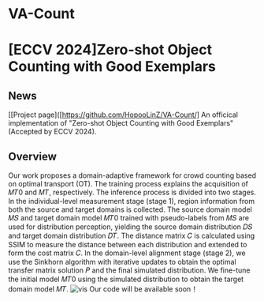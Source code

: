 # VA-Count

# [ECCV 2024]Zero-shot Object Counting with Good Exemplars
## News
[[Project page]([https://github.com/HopooLinZ/VA-Count/] 
An officical implementation of "Zero-shot Object Counting with Good Exemplars" (Accepted by ECCV 2024).   
## Overview
Our work proposes a domain-adaptive framework for crowd counting based on optimal transport (OT).
The training process explains the acquisition of 𝑀𝑇0 and 𝑀𝑇, respectively. The inference process is divided into two stages. In the individual-level measurement stage (stage 1), region information from both the source and target domains is collected. The source domain model 𝑀𝑆 and target domain model 𝑀𝑇0 trained with pseudo-labels from 𝑀𝑆 are used for distribution perception, yielding the source domain distribution 𝐷𝑆 and target domain distribution 𝐷𝑇. The distance matrix 𝐶 is calculated using SSIM to measure the distance between each distribution and extended to form the cost matrix 𝐶. In the domain-level alignment stage (stage 2), we use the Sinkhorn algorithm with iterative updates to obtain the optimal transfer matrix solution 𝑃 and the final simulated distribution. We fine-tune the initial model 𝑀𝑇0 using the simulated distribution to obtain the target domain model 𝑀𝑇.
![vis](![image]()
)
Our code will be available soon！
